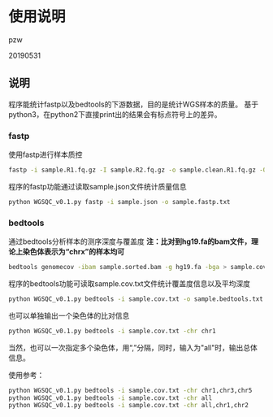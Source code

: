 # 使用说明

pzw

20190531

## 说明
程序能统计fastp以及bedtools的下游数据，目的是统计WGS样本的质量。
基于python3，在python2下直接print出的结果会有标点符号上的差异。

### fastp
使用fastp进行样本质控
```bash
fastp -i sample.R1.fq.gz -I sample.R2.fq.gz -o sample.clean.R1.fq.gz -O sample.R2.fq.gz -w 8 -j sample.json -h sample.html
```

程序的fastp功能通过读取sample.json文件统计质量信息
```bash
python WGSQC_v0.1.py fastp -i sample.json -o sample.fastp.txt
```


### bedtools
通过bedtools分析样本的测序深度与覆盖度
**注：比对到hg19.fa的bam文件，理论上染色体表示为“chrx”的样本均可**
```bash
bedtools genomecov -ibam sample.sorted.bam -g hg19.fa -bga > sample.cov.txt
```

程序的bedtools功能可读取sample.cov.txt文件统计覆盖度信息以及平均深度
```bash
python WGSQC_v0.1.py bedtools -i sample.cov.txt -o sample.bedtools.txt
```

也可以单独输出一个染色体的比对信息
```bash
python WGSQC_v0.1.py bedtools -i sample.cov.txt -chr chr1
```

当然，也可以一次指定多个染色体，用“,”分隔，同时，输入为"all"时，输出总体信息。

使用参考：
```bash
python WGSQC_v0.1.py bedtools -i sample.cov.txt -chr chr1,chr3,chr5
python WGSQC_v0.1.py bedtools -i sample.cov.txt -chr all
python WGSQC_v0.1.py bedtools -i sample.cov.txt -chr all,chr1,chr2
```
